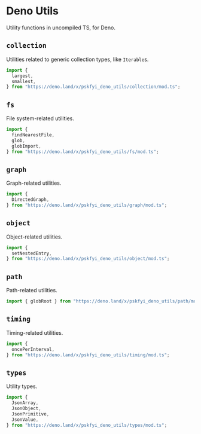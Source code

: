 # Deno Utils

Utility functions in uncompiled TS, for Deno.

## `collection`

Utilities related to generic collection types, like `Iterable`s.

```ts
import {
  largest,
  smallest,
} from "https://deno.land/x/pskfyi_deno_utils/collection/mod.ts";
```

## `fs`

File system-related utilities.

```ts
import {
  findNearestFile,
  glob,
  globImport,
} from "https://deno.land/x/pskfyi_deno_utils/fs/mod.ts";
```

## `graph`

Graph-related utilities.

```ts
import {
  DirectedGraph,
} from "https://deno.land/x/pskfyi_deno_utils/graph/mod.ts";
```

## `object`

Object-related utilities.

```ts
import {
  setNestedEntry,
} from "https://deno.land/x/pskfyi_deno_utils/object/mod.ts";
```

## `path`

Path-related utilities.

```ts
import { globRoot } from "https://deno.land/x/pskfyi_deno_utils/path/mod.ts";
```

## `timing`

Timing-related utilities.

```ts
import {
  oncePerInterval,
} from "https://deno.land/x/pskfyi_deno_utils/timing/mod.ts";
```

## `types`

Utility types.

```ts
import {
  JsonArray,
  JsonObject,
  JsonPrimitive,
  JsonValue,
} from "https://deno.land/x/pskfyi_deno_utils/types/mod.ts";
```
